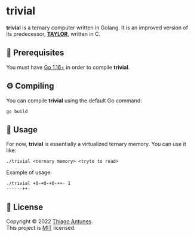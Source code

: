 # trivial

**trivial** is a ternary computer written in Golang. It is an improved version of its predecessor, [**TAYLOR**](https://github.com/ternary-club/taylor), written in C.

## 📃 Prerequisites

You must have [Go 1.16+](https://go.dev/doc/install) in order to compile **trivial**.

## ⚙️ Compiling

You can compile **trivial** using the default Go command:

```
go build
```

## 🚀 Usage

For now, **trivial** is essentially a virtualized ternary memory. You can use it like:

```
./trivial <ternary memory> <tryte to read>
```

Example of usage:

```
./trivial +0-+0-+0-++- 1
------++-
```

## 📝 License

Copyright © 2022 [Thiago Antunes](https://github.com/thzoid).<br />
This project is [MIT](https://github.com/kefranabg/readme-md-generator/blob/master/LICENSE) licensed.
